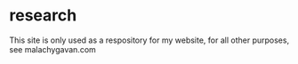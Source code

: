 # research
This site is only used as a respository for my website, for all other purposes, see malachygavan.com
